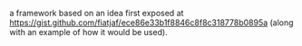 a framework based on an idea first exposed at https://gist.github.com/fiatjaf/ece86e33b1f8846c8f8c318778b0895a (along with an example of how it would be used).

